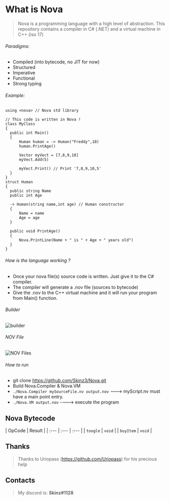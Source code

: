 
# What is Nova

> Nova is a programming language with a high level of abstraction. This repository contains a compiler in C# (.NET) and a virtual machine in C++ (iso 17)

  
  ###### Paradigms:
  + Compiled (into bytecode, no JIT for now)
  + Structured
  + Imperative
  + Functional
  + Strong typing
  ###### Example:

  ```
using <nova> // Nova std library

// This code is written in Nova !
class MyClass
{
    public int Main()
    {
        Human human = -> Human("Freddy",18)
        human.PrintAge()

        Vector myVect = [7,8,9,10]
        myVect.Add(5)

        myVect.Print() // Print '7,8,9,10,5'
    }
}
struct Human
{
    public string Name
    public int Age
    
    -> Human(string name,int age) // Human constructor
    {
        Name = name
        Age = age
    }

    public void PrintAge()
    {
        Nova.PrintLine(Name + " is " + Age + " years old")
    }
}
 ```
 ###### How is the language working ?
 + Once your nova file(s) source code is written. Just give it to the C# compiler.
 + The compiler will generate a .nov file (sources to bytecode)
 + Give the .nov to the C++ virtual machine and it will run your program from Main() function.

###### Builder

 ![builder](https://puu.sh/F2jxl/e1f80ffc4a.png)

###### NOV File

![NOV Files](https://puu.sh/F2jDk/390c696ae5.png)


###### How to run
  + git clone https://github.com/Skinz3/Nova.git
  + Build Nova.Compiler & Nova.VM
  + ``` ./Nova.Compiler mySourceFile.nv output.nov ```  ---> myScript.nv must have a main point entry. 
  + ``` ./Nova.VM output.nov ``` ----> execute the program

## Nova Bytecode

| OpCode | Result |
| :--- | :--- | :--- |
| `toogle` | `void` | 
| `buyItem` | `void` |

## Thanks

  > Thanks to Uriopass (https://github.com/Uriopass) for his precious help
## Contacts

  > My discord is: **Skinz#1128**
  
